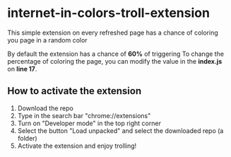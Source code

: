 # internet-in-colors-troll-extension
This simple extension on every refreshed page has a chance of coloring you page in a random color

By default the extension has a chance of **60%** of triggering
To change the percentage of coloring the page, you can modify the value in the **index.js** on **line 17**.

## How to activate the extension
1. Download the repo
2. Type in the search bar "chrome://extensions"
3. Turn on "Developer mode" in the top right corner
4. Select the button "Load unpacked" and select the downloaded repo (a folder)
5. Activate the extension and enjoy trolling!
